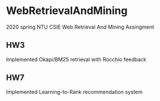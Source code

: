 # WebRetrievalAndMining
2020 spring NTU CSIE Web Retrieval And Mining Assingment
## HW3
Implemented Okapi/BM25 retrieval with Rocchio feedback
## HW7
Implemented Learning-to-Rank recommendation system
